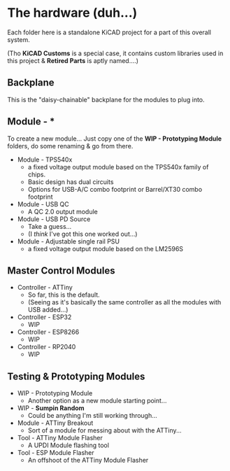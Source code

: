 # The hardware (duh...)

Each folder here is a standalone KiCAD project for a part of this overall system.

(Tho **KiCAD Customs** is a special case, it contains custom libraries used in this project & **Retired Parts** is aptly named....)

## Backplane
This is the "daisy-chainable" backplane for the modules to plug into.

## Module - *
To create a new module... Just copy one of the **WIP - Prototyping Module** folders, do some renaming & go from there.
* Module - TPS540x
  - a fixed voltage output module based on the TPS540x family of chips.
  - Basic design has dual circuits
  - Options for USB-A/C combo footprint or Barrel/XT30 combo footprint
* Module - USB QC
  - A QC 2.0 output module
* Module - USB PD Source
  - Take a guess...
  - (I _think_ I've got this one worked out...)
* Module - Adjustable single rail PSU
  - a fixed voltage output module based on the LM2596S

## Master Control Modules
* Controller - ATTiny
  - So far, this is the default.
  - (Seeing as it's basically the same controller as all the modules with USB added...)
* Controller - ESP32
  - WIP
* Controller - ESP8266
  - WIP
* Controller - RP2040
  - WIP

## Testing & Prototyping Modules
* WIP - Prototyping Module
  - Another option as a new module starting point...
* WIP - **Sumpin Random**
  - Could be anything I'm still working through...
* Module - ATTiny Breakout
  - Sort of a module for messing about with the ATTiny...
* Tool - ATTiny Module Flasher
  - A UPDI Module flashing tool
* Tool - ESP Module Flasher
  - An offshoot of the ATTiny Module Flasher
  
